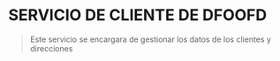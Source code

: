# SERVICIO DE CLIENTE DE DFOOFD
> Este servicio se encargara de gestionar los datos de los clientes y direcciones